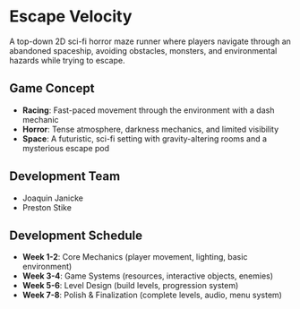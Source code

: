 # Escape Velocity

A top-down 2D sci-fi horror maze runner where players navigate through an abandoned spaceship, avoiding obstacles, monsters, and environmental hazards while trying to escape.

## Game Concept
- **Racing**: Fast-paced movement through the environment with a dash mechanic
- **Horror**: Tense atmosphere, darkness mechanics, and limited visibility
- **Space**: A futuristic, sci-fi setting with gravity-altering rooms and a mysterious escape pod

## Development Team
- Joaquin Janicke
- Preston Stike

## Development Schedule
- **Week 1-2**: Core Mechanics (player movement, lighting, basic environment)
- **Week 3-4**: Game Systems (resources, interactive objects, enemies)
- **Week 5-6**: Level Design (build levels, progression system)
- **Week 7-8**: Polish & Finalization (complete levels, audio, menu system)
